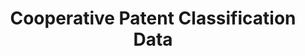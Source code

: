 ---
layout: default
bigquery: https://console.cloud.google.com/bigquery?p=patents-public-data&d=cpc&page=dataset
citation: '“Cooperative Patent Classification” by the EPO and USPTO, for public use. '
contributors: EPO, USPTO
cost: None
description: Cooperative Patent Classification Data contains the scheme and definitions
  of the Cooperative Patent Classification system for classifying patent documents.
  The CPC is the result of a partnership between the EPO and the USPTO in their joint
  effort to develop a common, internationally compatible classification system for
  technical documents, in particular patent publications, which will be used by both
  offices in the patent granting process
documentation: https://www.cooperativepatentclassification.org/cpcSchemeAndDefinitions
last_edit: Mon, 04 Apr 2022 19:07:06 GMT
location: https://www.cooperativepatentclassification.org/index
maintained_by: USPTO, EPO
schema_fields: '[''date_revised'', ''synonyms'', ''sizeCache'', ''breakdownCode'',
  ''childGroups'', ''titleFull'', ''title_full'', ''breakdown_code'', ''additional_only'',
  ''ipc_concordant'', ''children'', ''limitingReferences'', ''child_groups'', ''applicationReferences'',
  ''residual_references'', ''application_references'', ''glossary'', ''not_allocatable'',
  ''dateRevised'', ''residualReferences'', ''notAllocatable'', ''informativeReferences'',
  ''limiting_references'', ''level'', ''ipcConcordant'', ''informative_references'',
  ''definition'', ''title_part'', ''status'', ''symbol'', ''titlePart'', ''parents'']'
shortname: cooperative_patent_classification
tags:
- patents
- science
title: Cooperative Patent Classification Data
uuid: 984374a7-16e9-4b35-9445-458daceb01bf
---
